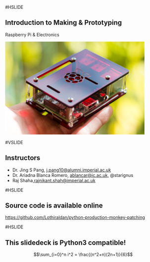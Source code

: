 #HSLIDE

## Introduction to Making & Prototyping

Raspberry Pi & Electronics

<img src="images/raspberry_pi_new_3.jpg" height="300"/>

#VSLIDE

## Instructors

* Dr. Jing S Pang, j.pang10@alumni.imperial.ac.uk
* Dr. Ariadna Blanca Romero, ablancar@ic.ac.uk, @starignus
* Raj Shaha,rajnikant.shah@imperial.ac.uk

#HSLIDE

## Source code is available online

https://github.com/Lothiraldan/python-production-monkey-patching

#HSLIDE

## This slidedeck is Python3 compatible!

$$\sum_{i=0}^n i^2 = \frac{(n^2+n)(2n+1)}{6}$$

